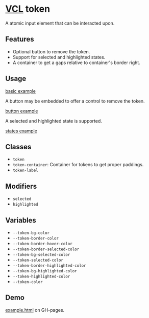 # [VCL](https://vcl.github.io/) token

A atomic input element that can be interacted upon.

## Features

- Optional button to remove the token.
- Support for selected and highlighted states.
- A container to get a gaps relative to container's border right.

## Usage

[basic example](/demo/example-basic.html)

A button may be embedded to offer a control to remove the token.

[button example](/demo/example-button.html)

A selected and highlighted state is supported.

[states example](/demo/example-states.html)

## Classes

- `token`
- `token-container`: Container for tokens to get proper paddings.
- `token-label`

## Modifiers

- `selected`
- `highlighted`

## Variables

- `--token-bg-color`
- `--token-border-color`
- `--token-border-hover-color`
- `--token-border-selected-color`
- `--token-bg-selected-color`
- `--token-selected-color`
- `--token-border-highlighted-color`
- `--token-bg-highlighted-color`
- `--token-highlighted-color`
- `--token-color`

## Demo

[example.html](/demo/example.html) on GH-pages.
